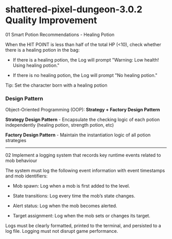 # shattered-pixel-dungeon-3.0.2 Quality Improvement

01 Smart Potion Recommendations - Healing Potion

When the HIT POINT is less than half of the total HP (<10), check whether there is a healing potion in the bag:

   - If there is a healing potion, the Log will prompt "Warning: Low health! Using healing potion."
     
   - If there is no healing potion, the Log will prompt "No healing potion."

Tip: Set the character born with a healing potion

### Design Pattern
Object-Oriented Programming (OOP): **Strategy + Factory Design Pattern**

**Strategy Design Pattern** - Encapsulate the checking logic of each potion independently (healing potion, strength potion, etc)

**Factory Design Pattern** - Maintain the instantiation logic of all potion strategies

------------------------------------

02 Implement a logging system that records key runtime events related to mob behaviour

The system must log the following event information with event timestamps and mob identifiers:

   - Mob spawn: Log when a mob is first added to the level.
     
   - State transitions: Log every time the mob’s state changes.
     
   - Alert status: Log when the mob becomes alerted.
     
   - Target assignment: Log when the mob sets or changes its target.
     
Logs must be clearly formatted, printed to the terminal, and persisted to a log file. Logging must not disrupt game performance.
